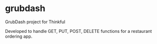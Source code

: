 # grubdash
GrubDash project for Thinkful

Developed to handle GET, PUT, POST, DELETE functions for a restaurant ordering app.
